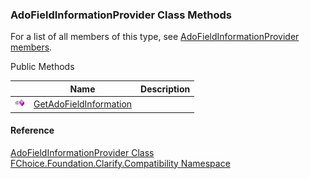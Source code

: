 ﻿### AdoFieldInformationProvider Class Methods

For a list of all members of this type, see [AdoFieldInformationProvider members](FChoice.Foundation.Clarify.Compatibility~FChoice.Foundation.Clarify.Compatibility.AdoFieldInformationProvider_members.md).

Public Methods

|   | Name | Description |
| --- | --- | --- |
| ![Public Method](dotnetimages/publicMethod.png) | [GetAdoFieldInformation](FChoice.Foundation.Clarify.Compatibility~FChoice.Foundation.Clarify.Compatibility.AdoFieldInformationProvider~GetAdoFieldInformation.md) |   |





#### Reference

[AdoFieldInformationProvider Class](FChoice.Foundation.Clarify.Compatibility~FChoice.Foundation.Clarify.Compatibility.AdoFieldInformationProvider.md)  
[FChoice.Foundation.Clarify.Compatibility Namespace](FChoice.Foundation.Clarify.Compatibility~FChoice.Foundation.Clarify.Compatibility_namespace.md)
